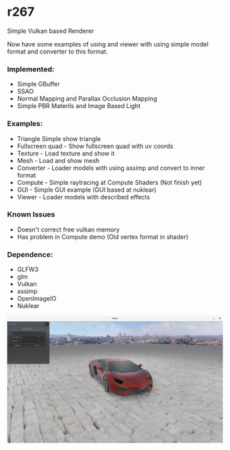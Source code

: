 # r267
Simple Vulkan based Renderer

Now have some examples of using and viewer with using simple model format and converter to this format.

### Implemented: ###
* Simple GBuffer
* SSAO
* Normal Mapping and Parallax Occlusion Mapping
* Simple PBR Materils and Image Based Light

### Examples: ###
* Triangle Simple show triangle 
* Fullscreen quad - Show fullscreen quad with uv coords
* Texture   - Load texture and show it
* Mesh - Load and show mesh
* Converter - Loader models with using assimp and convert to inner format
* Compute   - Simple raytracing at Compute Shaders (Not finish yet)
* GUI       - Simple GUI example (GUI based at nuklear)
* Viewer    - Loader models with described effects

### Known Issues ### 
* Doesn't correct free vulkan memory
* Has problem in Compute demo (Old vertex format in shader)

### Dependence: ### 
* GLFW3 
* glm
* Vulkan
* assimp
* OpenImageIO
* Nuklear

![alt lambo](https://github.com/kurono267/r267/blob/master/images/lambo.png)
